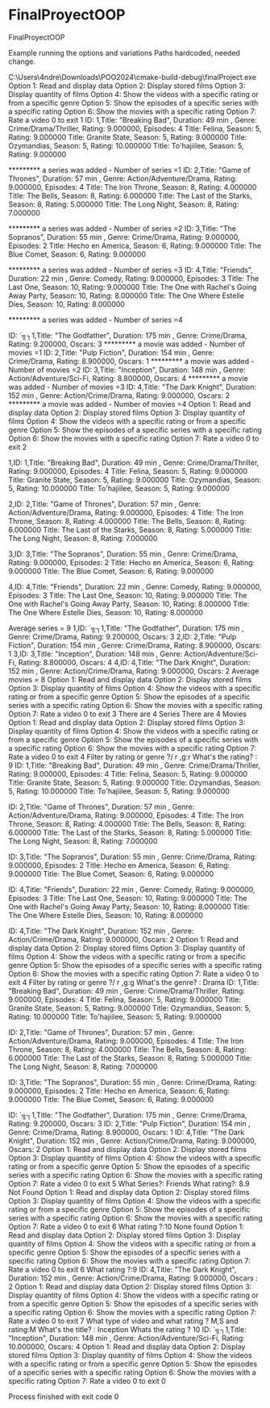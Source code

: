 # FinalProyectOOP
FinalProyectOOP

Example running the options and variations
Paths hardcoded, needed change.

C:\Users\4ndre\Downloads\POO2024\cmake-build-debug\finalProject.exe
Option 1: Read and display data
Option 2: Display stored films
Option 3: Display quantity of films
Option 4: Show the videos with a specific rating or from a specific genre
Option 5: Show the episodes of a specific series with a specific rating
Option 6: Show the movies with a specific rating
Option 7: Rate a video
0 to exit
1
ID: 1,Title:  "Breaking Bad", Duration: 49 min , Genre:  Crime/Drama/Thriller, Rating: 9.000000, Episodes: 4
Title:  Felina, Season: 5, Rating: 9.000000
Title:  Granite State, Season: 5, Rating: 9.000000
Title:  Ozymandias, Season: 5, Rating: 10.000000
Title:  To'hajiilee, Season: 5, Rating: 9.000000

********* a series was added - Number of series =1
ID: 2,Title:  "Game of Thrones", Duration: 57 min , Genre:  Action/Adventure/Drama, Rating: 9.000000, Episodes: 4
Title:  The Iron Throne, Season: 8, Rating: 4.000000
Title:  The Bells, Season: 8, Rating: 6.000000
Title:  The Last of the Starks, Season: 8, Rating: 5.000000
Title:  The Long Night, Season: 8, Rating: 7.000000

********* a series was added - Number of series =2
ID: 3,Title:  "The Sopranos", Duration: 55 min , Genre:  Crime/Drama, Rating: 9.000000, Episodes: 2
Title:  Hecho en America, Season: 6, Rating: 9.000000
Title:  The Blue Comet, Season: 6, Rating: 9.000000

********* a series was added - Number of series =3
ID: 4,Title:  "Friends", Duration: 22 min , Genre:  Comedy, Rating: 9.000000, Episodes: 3
Title:  The Last One, Season: 10, Rating: 9.000000
Title:  The One with Rachel's Going Away Party, Season: 10, Rating: 8.000000
Title:  The One Where Estelle Dies, Season: 10, Rating: 8.000000

********* a series was added - Number of series =4


ID: ´╗┐1,Title:  "The Godfather", Duration: 175 min , Genre:  Crime/Drama, Rating: 9.200000, Oscars: 3
********* a movie was added - Number of movies =1
ID: 2,Title:  "Pulp Fiction", Duration: 154 min , Genre:  Crime/Drama, Rating: 8.900000, Oscars: 1
********* a movie was added - Number of movies =2
ID: 3,Title:  "Inception", Duration: 148 min , Genre:  Action/Adventure/Sci-Fi, Rating: 8.800000, Oscars: 4
********* a movie was added - Number of movies =3
ID: 4,Title:  "The Dark Knight", Duration: 152 min , Genre:  Action/Crime/Drama, Rating: 9.000000, Oscars: 2
********* a movie was added - Number of movies =4
Option 1: Read and display data
Option 2: Display stored films
Option 3: Display quantity of films
Option 4: Show the videos with a specific rating or from a specific genre
Option 5: Show the episodes of a specific series with a specific rating
Option 6: Show the movies with a specific rating
Option 7: Rate a video
0 to exit
2




1,ID: 1,Title:  "Breaking Bad", Duration: 49 min , Genre:  Crime/Drama/Thriller, Rating: 9.000000, Episodes: 4
Title:  Felina, Season: 5, Rating: 9.000000
Title:  Granite State, Season: 5, Rating: 9.000000
Title:  Ozymandias, Season: 5, Rating: 10.000000
Title:  To'hajiilee, Season: 5, Rating: 9.000000

2,ID: 2,Title:  "Game of Thrones", Duration: 57 min , Genre:  Action/Adventure/Drama, Rating: 9.000000, Episodes: 4
Title:  The Iron Throne, Season: 8, Rating: 4.000000
Title:  The Bells, Season: 8, Rating: 6.000000
Title:  The Last of the Starks, Season: 8, Rating: 5.000000
Title:  The Long Night, Season: 8, Rating: 7.000000

3,ID: 3,Title:  "The Sopranos", Duration: 55 min , Genre:  Crime/Drama, Rating: 9.000000, Episodes: 2
Title:  Hecho en America, Season: 6, Rating: 9.000000
Title:  The Blue Comet, Season: 6, Rating: 9.000000

4,ID: 4,Title:  "Friends", Duration: 22 min , Genre:  Comedy, Rating: 9.000000, Episodes: 3
Title:  The Last One, Season: 10, Rating: 9.000000
Title:  The One with Rachel's Going Away Party, Season: 10, Rating: 8.000000
Title:  The One Where Estelle Dies, Season: 10, Rating: 8.000000

Average series = 9
1,ID: ´╗┐1,Title:  "The Godfather", Duration: 175 min , Genre:  Crime/Drama, Rating: 9.200000, Oscars: 3
2,ID: 2,Title:  "Pulp Fiction", Duration: 154 min , Genre:  Crime/Drama, Rating: 8.900000, Oscars: 1
3,ID: 3,Title:  "Inception", Duration: 148 min , Genre:  Action/Adventure/Sci-Fi, Rating: 8.800000, Oscars: 4
4,ID: 4,Title:  "The Dark Knight", Duration: 152 min , Genre:  Action/Crime/Drama, Rating: 9.000000, Oscars: 2
Average movies = 8
Option 1: Read and display data
Option 2: Display stored films
Option 3: Display quantity of films
Option 4: Show the videos with a specific rating or from a specific genre
Option 5: Show the episodes of a specific series with a specific rating
Option 6: Show the movies with a specific rating
Option 7: Rate a video
0 to exit
3
There are 4 Series
There are 4 Movies
Option 1: Read and display data
Option 2: Display stored films
Option 3: Display quantity of films
Option 4: Show the videos with a specific rating or from a specific genre
Option 5: Show the episodes of a specific series with a specific rating
Option 6: Show the movies with a specific rating
Option 7: Rate a video
0 to exit
4
Filter by rating or genre ?/ r ,g:r
What's the rating? :
9
ID: 1,Title:  "Breaking Bad", Duration: 49 min , Genre:  Crime/Drama/Thriller, Rating: 9.000000, Episodes: 4
Title:  Felina, Season: 5, Rating: 9.000000
Title:  Granite State, Season: 5, Rating: 9.000000
Title:  Ozymandias, Season: 5, Rating: 10.000000
Title:  To'hajiilee, Season: 5, Rating: 9.000000

ID: 2,Title:  "Game of Thrones", Duration: 57 min , Genre:  Action/Adventure/Drama, Rating: 9.000000, Episodes: 4
Title:  The Iron Throne, Season: 8, Rating: 4.000000
Title:  The Bells, Season: 8, Rating: 6.000000
Title:  The Last of the Starks, Season: 8, Rating: 5.000000
Title:  The Long Night, Season: 8, Rating: 7.000000

ID: 3,Title:  "The Sopranos", Duration: 55 min , Genre:  Crime/Drama, Rating: 9.000000, Episodes: 2
Title:  Hecho en America, Season: 6, Rating: 9.000000
Title:  The Blue Comet, Season: 6, Rating: 9.000000

ID: 4,Title:  "Friends", Duration: 22 min , Genre:  Comedy, Rating: 9.000000, Episodes: 3
Title:  The Last One, Season: 10, Rating: 9.000000
Title:  The One with Rachel's Going Away Party, Season: 10, Rating: 8.000000
Title:  The One Where Estelle Dies, Season: 10, Rating: 8.000000

ID: 4,Title:  "The Dark Knight", Duration: 152 min , Genre:  Action/Crime/Drama, Rating: 9.000000, Oscars: 2
Option 1: Read and display data
Option 2: Display stored films
Option 3: Display quantity of films
Option 4: Show the videos with a specific rating or from a specific genre
Option 5: Show the episodes of a specific series with a specific rating
Option 6: Show the movies with a specific rating
Option 7: Rate a video
0 to exit
4
Filter by rating or genre ?/ r ,g:g
What's the genre? :
Drama
ID: 1,Title:  "Breaking Bad", Duration: 49 min , Genre:  Crime/Drama/Thriller, Rating: 9.000000, Episodes: 4
Title:  Felina, Season: 5, Rating: 9.000000
Title:  Granite State, Season: 5, Rating: 9.000000
Title:  Ozymandias, Season: 5, Rating: 10.000000
Title:  To'hajiilee, Season: 5, Rating: 9.000000

ID: 2,Title:  "Game of Thrones", Duration: 57 min , Genre:  Action/Adventure/Drama, Rating: 9.000000, Episodes: 4
Title:  The Iron Throne, Season: 8, Rating: 4.000000
Title:  The Bells, Season: 8, Rating: 6.000000
Title:  The Last of the Starks, Season: 8, Rating: 5.000000
Title:  The Long Night, Season: 8, Rating: 7.000000

ID: 3,Title:  "The Sopranos", Duration: 55 min , Genre:  Crime/Drama, Rating: 9.000000, Episodes: 2
Title:  Hecho en America, Season: 6, Rating: 9.000000
Title:  The Blue Comet, Season: 6, Rating: 9.000000

ID: ´╗┐1,Title:  "The Godfather", Duration: 175 min , Genre:  Crime/Drama, Rating: 9.200000, Oscars: 3
ID: 2,Title:  "Pulp Fiction", Duration: 154 min , Genre:  Crime/Drama, Rating: 8.900000, Oscars: 1
ID: 4,Title:  "The Dark Knight", Duration: 152 min , Genre:  Action/Crime/Drama, Rating: 9.000000, Oscars: 2
Option 1: Read and display data
Option 2: Display stored films
Option 3: Display quantity of films
Option 4: Show the videos with a specific rating or from a specific genre
Option 5: Show the episodes of a specific series with a specific rating
Option 6: Show the movies with a specific rating
Option 7: Rate a video
0 to exit
5
What Series?:
Friends
What rating?:
8.9
Not Found
Option 1: Read and display data
Option 2: Display stored films
Option 3: Display quantity of films
Option 4: Show the videos with a specific rating or from a specific genre
Option 5: Show the episodes of a specific series with a specific rating
Option 6: Show the movies with a specific rating
Option 7: Rate a video
0 to exit
6
What rating ?:10
None found
Option 1: Read and display data
Option 2: Display stored films
Option 3: Display quantity of films
Option 4: Show the videos with a specific rating or from a specific genre
Option 5: Show the episodes of a specific series with a specific rating
Option 6: Show the movies with a specific rating
Option 7: Rate a video
0 to exit
6
What rating ?:9
ID: 4,Title:  "The Dark Knight", Duration: 152 min , Genre:  Action/Crime/Drama, Rating: 9.000000, Oscars
: 2
Option 1: Read and display data
Option 2: Display stored films
Option 3: Display quantity of films
Option 4: Show the videos with a specific rating or from a specific genre
Option 5: Show the episodes of a specific series with a specific rating
Option 6: Show the movies with a specific rating
Option 7: Rate a video
0 to exit
7
What type of video and what rating ? M,S and rating:M
What's the title? :
Inception
Whats the rating ?
10
ID: ´╗┐1,Title:  "Inception", Duration: 148 min , Genre:  Action/Adventure/Sci-Fi, Rating: 10.000000, Oscars: 4
Option 1: Read and display data
Option 2: Display stored films
Option 3: Display quantity of films
Option 4: Show the videos with a specific rating or from a specific genre
Option 5: Show the episodes of a specific series with a specific rating
Option 6: Show the movies with a specific rating
Option 7: Rate a video
0 to exit
0

Process finished with exit code 0
